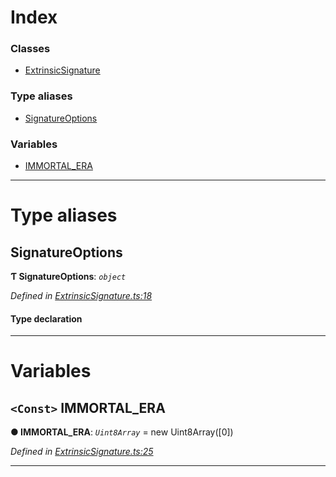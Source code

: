 

# Index

### Classes

* [ExtrinsicSignature](../classes/_extrinsicsignature_.extrinsicsignature.md)

### Type aliases

* [SignatureOptions](_extrinsicsignature_.md#signatureoptions)

### Variables

* [IMMORTAL_ERA](_extrinsicsignature_.md#immortal_era)

---

# Type aliases

<a id="signatureoptions"></a>

##  SignatureOptions

**Ƭ SignatureOptions**: *`object`*

*Defined in [ExtrinsicSignature.ts:18](https://github.com/polkadot-js/api/blob/be17bf5/packages/types/src/ExtrinsicSignature.ts#L18)*

#### Type declaration

___

# Variables

<a id="immortal_era"></a>

## `<Const>` IMMORTAL_ERA

**● IMMORTAL_ERA**: *`Uint8Array`* =  new Uint8Array([0])

*Defined in [ExtrinsicSignature.ts:25](https://github.com/polkadot-js/api/blob/be17bf5/packages/types/src/ExtrinsicSignature.ts#L25)*

___


